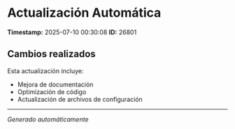 # Actualización Automática

**Timestamp:** 2025-07-10 00:30:08
**ID:** 26801

## Cambios realizados

Esta actualización incluye:
- Mejora de documentación
- Optimización de código
- Actualización de archivos de configuración

---
*Generado automáticamente*
